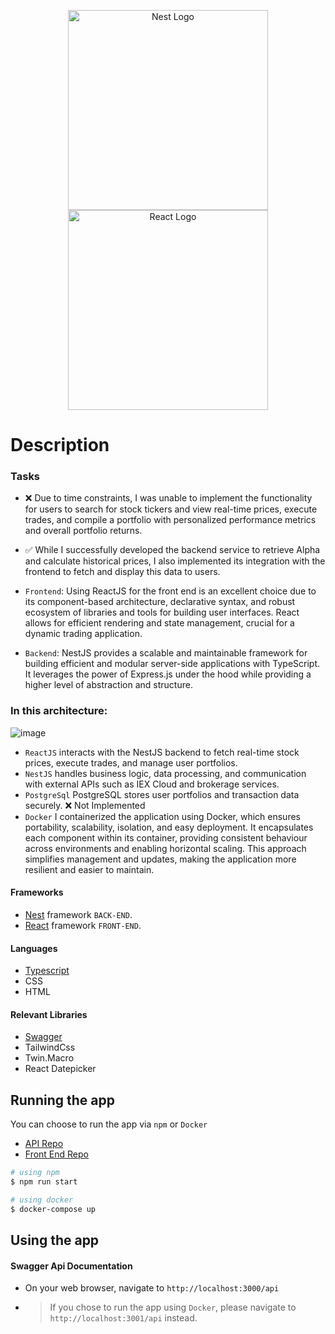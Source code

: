 <p align="center">
  <a href="http://nestjs.com/" target="blank"><img src="https://nestjs.com/img/logo_text.svg" width="320" alt="Nest Logo" /></a>
  <a href="http://nestjs.com/" target="blank"><img src="https://www.svgrepo.com/show/303500/react-1-logo.svg" width="320" alt="React Logo" /></a>
</p>


[circleci-image]: https://img.shields.io/circleci/build/github/nestjs/nest/master?token=abc123def456
[circleci-url]: https://circleci.com/gh/nestjs/nest

[circleci-image]: https://camo.githubusercontent.com/787ba2bfb6fea1ec9110055cdfd71b89e05ccbe7aa2730913a40efa2aa5c0e6b/68747470733a2f2f6372656174652d72656163742d6170702e6465762f696d672f6c6f676f2e737667](https://www.google.com/url?sa=i&url=https%3A%2F%2Ficonscout.com%2Ffree-icon%2Freact-1&psig=AOvVaw2sz5vwskKJl3M-HFb4lln_&ust=1713672140967000&source=images&cd=vfe&opi=89978449&ved=0CBIQjRxqFwoTCMjY34L1z4UDFQAAAAAdAAAAABAE)



# Description

### Tasks
- ❌ Due to time constraints, I was unable to implement the functionality for users to search for stock tickers and view real-time prices, execute trades, and compile a portfolio with personalized performance metrics and overall portfolio returns.
- ✅ While I successfully developed the backend service to retrieve Alpha and calculate historical prices, I also implemented its integration with the frontend to fetch and display this data to users.

- `Frontend`: Using ReactJS for the front end is an excellent choice due to its component-based architecture, declarative syntax, and robust ecosystem of libraries and tools for building user interfaces. React allows for efficient rendering and state management, crucial for a dynamic trading application.
- `Backend`:  NestJS provides a scalable and maintainable framework for building efficient and modular server-side applications with TypeScript. It leverages the power of Express.js under the hood while providing a higher level of abstraction and structure.

### In this architecture:
![image](https://github.com/sabival89/sail-x/assets/2057169/889bfc9e-853f-4791-862f-895c2fffc7b6)

- `ReactJS` interacts with the NestJS backend to fetch real-time stock prices, execute trades, and manage user portfolios.
- `NestJS` handles business logic, data processing, and communication with external APIs such as IEX Cloud and brokerage services.
- `PostgreSql` PostgreSQL stores user portfolios and transaction data securely. ❌ Not Implemented
- `Docker` I containerized the application using Docker, which ensures portability, scalability, isolation, and easy deployment. It encapsulates each component within its container, providing consistent behaviour across environments and enabling horizontal scaling. This approach simplifies management and updates, making the application more resilient and easier to maintain.


 #### Frameworks
  - [Nest](https://github.com/nestjs/nest) framework `BACK-END`.
  - [React](https://github.com/facebook/react) framework `FRONT-END`.


 #### Languages
  - [Typescript](https://www.typescriptlang.org/)
  - CSS
  - HTML

 #### Relevant Libraries
 - [Swagger](https://swagger.io/)
 - TailwindCss
 - Twin.Macro
 - React Datepicker

## Running the app
You can choose to run the app via `npm` or `Docker`
- [API Repo](https://github.com/sabival89/sail-x-api)
- [Front End Repo](https://github.com/sabival89/sail-x-portal)


```bash
# using npm
$ npm run start

# using docker
$ docker-compose up
```

## Using the app
#### Swagger Api Documentation
   - On your web browser, navigate to `http://localhost:3000/api`
   - > If you chose to run the app using `Docker`, please navigate to `http://localhost:3001/api` instead.
```

